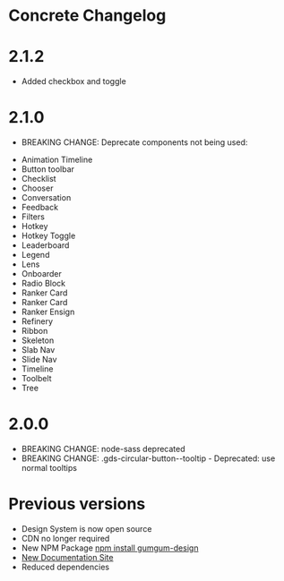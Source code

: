# Concrete Changelog

# 2.1.2

-   Added checkbox and toggle

# 2.1.0

-   BREAKING CHANGE: Deprecate components not being used:

*   Animation Timeline
*   Button toolbar
*   Checklist
*   Chooser
*   Conversation
*   Feedback
*   Filters
*   Hotkey
*   Hotkey Toggle
*   Leaderboard
*   Legend
*   Lens
*   Onboarder
*   Radio Block
*   Ranker Card
*   Ranker Card
*   Ranker Ensign
*   Refinery
*   Ribbon
*   Skeleton
*   Slab Nav
*   Slide Nav
*   Timeline
*   Toolbelt
*   Tree

# 2.0.0

-   BREAKING CHANGE: node-sass deprecated
-   BREAKING CHANGE: .gds-circular-button--tooltip - Deprecated: use normal tooltips

# Previous versions

-   Design System is now open source
-   CDN no longer required
-   New NPM Package [npm install gumgum-design](https://www.npmjs.com/package/gumgum-design)
-   [New Documentation Site](https://concrete-design-system.netlify.app/)
-   Reduced dependencies
